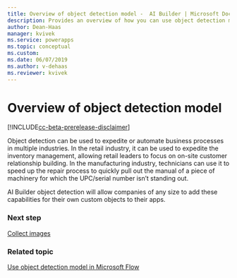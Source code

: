 ```yaml
---
title: Overview of object detection model -  AI Builder | Microsoft Docs
description: Provides an overview of how you can use object detection models in AI Builder to add intelligence to your apps
author: Dean-Haas
manager: kvivek
ms.service: powerapps
ms.topic: conceptual
ms.custom: 
ms.date: 06/07/2019
ms.author: v-dehaas
ms.reviewer: kvivek
---
```


# Overview of object detection model

[!INCLUDE[cc-beta-prerelease-disclaimer](./includes/cc-beta-prerelease-disclaimer.md)]

Object detection can be used to expedite or automate business processes in multiple industries. In the retail industry, it can be used to expedite the inventory management, allowing retail leaders to focus on on-site customer relationship building. In the manufacturing industry, technicians can use it to speed up the repair process to quickly pull out the manual of a piece of machinery for which the UPC/serial number isn’t standing out.  

AI Builder object detection will allow companies of any size to add these capabilities for their own custom objects to their apps.

### Next step

[Collect images](collect-images.md)

### Related topic

[Use object detection model in Microsoft Flow](object-detection-model-in-flow.md)
